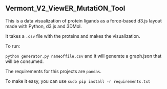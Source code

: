 ## Vermont_V2_ViewER_MutatiON_Tool

This is a data visualization of protein ligands as a force-based d3.js layout made with Python, d3.js and 3DMol.

It takes a ``.csv`` file with the proteins and makes the visualization.

To run:

``python generator.py nameoffile.csv``  and it will generate a graph.json that will be consumed.

The requirements for this projects are ``pandas``.

To make it easy, you can use ``sudo pip install -r requirements.txt``
